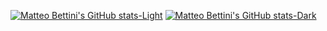 
[![Matteo Bettini's GitHub stats-Light](https://github-readme-stats.vercel.app/api?username=matteobettini\&hide=stars,prs\&show=reviews,prs_merged\&show_icons=true\&hide_rank=true\&theme=default#gh-light-mode-only)](https://github.com/anuraghazra/github-readme-stats#responsive-card-theme#gh-light-mode-only)
[![Matteo Bettini's GitHub stats-Dark](https://github-readme-stats.vercel.app/api?username=matteobettini\&hide=stars,prs\&show=reviews,prs_merged\&show_icons=true\&hide_rank=true\&theme=github_dark#gh-dark-mode-only)](https://github.com/anuraghazra/github-readme-stats#responsive-card-theme#gh-dark-mode-only)
